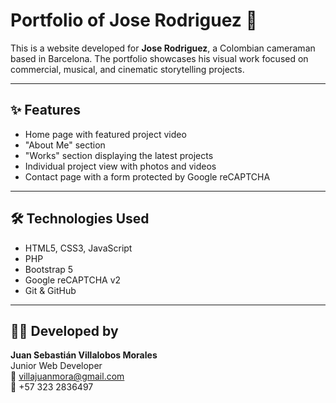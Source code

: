 # Portfolio of Jose Rodriguez 🎥

This is a website developed for **Jose Rodriguez**, a Colombian cameraman based in Barcelona. The portfolio showcases his visual work focused on commercial, musical, and cinematic storytelling projects.

---

## ✨ Features

- Home page with featured project video
- "About Me" section
- "Works" section displaying the latest projects
- Individual project view with photos and videos
- Contact page with a form protected by Google reCAPTCHA

---

## 🛠️ Technologies Used

- HTML5, CSS3, JavaScript
- PHP
- Bootstrap 5
- Google reCAPTCHA v2
- Git & GitHub

---

## 👨‍💻 Developed by

**Juan Sebastián Villalobos Morales**  
Junior Web Developer  
📧 villajuanmora@gmail.com  
📱 +57 323 2836497
